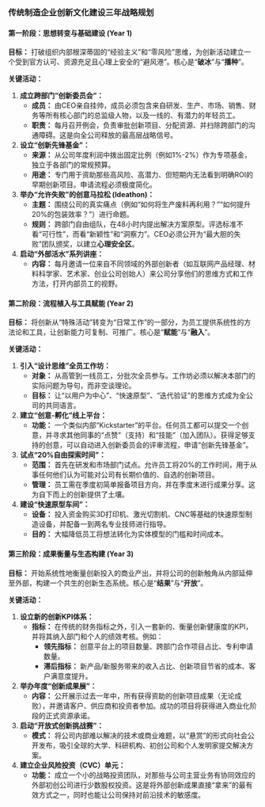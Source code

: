 ### 传统制造企业创新文化建设三年战略规划

#### 第一阶段：思想转变与基础建设 (Year 1)

**目标：** 打破组织内部根深蒂固的“经验主义”和“零风险”思维，为创新活动建立一个受到官方认可、资源充足且心理上安全的“避风港”。核心是“**破冰**”与“**播种**”。

**关键活动：**

1.  **成立跨部门“创新委员会”：**
    *   **成员：** 由CEO亲自挂帅，成员必须包含来自研发、生产、市场、销售、财务等所有核心部门的总监级人物，以及一线的、有潜力的年轻员工。
    *   **职责：** 每月召开例会，负责审批创新项目、分配资源、并扫除跨部门的沟通障碍。这是向全公司释放的最高层战略信号。
2.  **设立“创新先锋基金”：**
    *   **来源：** 从公司年度利润中拨出固定比例（例如1%-2%）作为专项基金，独立于各部门的常规预算。
    *   **用途：** 专门用于资助那些高风险、高潜力、但短期内无法看到明确ROI的早期创新项目。申请流程必须极度简化。
3.  **举办“允许失败”的创意马拉松 (Ideathon)：**
    *   **主题：** 围绕公司的真实痛点（例如“如何将生产废料再利用？”“如何提升20%的包装效率？”）进行命题。
    *   **规则：** 跨部门自由组队，在48小时内提出解决方案原型。评选标准不看“可行性”，而看“新颖性”和“洞察力”。CEO必须公开为“最大胆的失败”团队颁奖，以建立**心理安全区**。
4.  **启动“外部活水”系列讲座：**
    *   **内容：** 每月邀请一位来自不同领域的外部创新者（如互联网产品经理、材料科学家、艺术家、创业公司创始人）来公司分享他们的思维方式和工作方法，打开内部员工的视野。

#### 第二阶段：流程植入与工具赋能 (Year 2)

**目标：** 将创新从“特殊活动”转变为“日常工作”的一部分，为员工提供系统性的方法论和工具，让创新能力可复制、可推广。核心是“**赋能**”与“**融入**”。

**关键活动：**

1.  **引入“设计思维”全员工作坊：**
    *   **对象：** 从高管到一线员工，分批次全员参与。工作坊必须以解决本部门的实际问题为导句，而非空谈理论。
    *   **目标：** 让“以用户为中心”、“快速原型”、“迭代验证”的思维方式成为全公司的共同语言。
2.  **建立“创意-孵化”线上平台：**
    *   **功能：** 一个类似内部“Kickstarter”的平台。任何员工都可以提交一个创意，并寻求其他同事的“点赞”（支持）和“技能”（加入团队）。获得足够支持的创意，可以自动进入创新委员会的评审流程，申请“创新先锋基金”。
3.  **试点“20%自由探索时间”：**
    *   **范围：** 首先在研发和市场部门试点。允许员工将20%的工作时间，用于从事任何他们认为可能对公司有长期价值的、自选的创新项目。
    *   **管理：** 员工需在季度初简单报备项目方向，并在季度末进行成果分享。这为自下而上的创新提供了土壤。
4.  **建设“快速原型车间”：**
    *   **设备：** 投入资金购买3D打印机、激光切割机、CNC等基础的快速原型制造设备，并配备一到两名专业技师进行指导。
    *   **目的：** 大幅降低员工将想法转化为实体模型的门槛和时间成本。

#### 第三阶段：成果衡量与生态构建 (Year 3)

**目标：** 开始系统性地衡量创新投入的商业产出，并将公司的创新触角从内部延伸至外部，构建一个共生的创新生态系统。核心是“**结果**”与“**开放**”。

**关键活动：**

1.  **设立新的创新KPI体系：**
    *   **指标：** 在传统的财务指标之外，引入一套新的、衡量创新健康度的KPI，并将其纳入部门和个人的绩效考核。例如：
        *   **领先指标：** 创意平台上的项目数量、跨部门合作项目占比、专利申请数量。
        *   **滞后指标：** 新产品/新服务带来的收入占比、创新项目节省的成本、客户满意度提升。
2.  **举办年度“创新成果展”：**
    *   **内容：** 公开展示过去一年中，所有获得资助的创新项目成果（无论成败），并邀请客户、供应商和投资者参加。成功的项目将获得进入商业化阶段的正式资源承诺。
3.  **启动“开放式创新挑战赛”：**
    *   **模式：** 将公司内部难以解决的技术或商业难题，以“悬赏”的形式向社会公开发布，吸引全球的大学、科研机构、初创公司和个人发明家提交解决方案。
4.  **建立企业风险投资（CVC）单元：**
    *   **功能：** 成立一个小的战略投资团队，对那些与公司主营业务有协同效应的外部初创公司进行少数股权投资。这是将外部创新成果直接“拿来”的最有效方式之一，同时也能让公司保持对前沿技术的敏感度。
